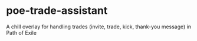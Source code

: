 # poe-trade-assistant
A chill overlay for handling trades (invite, trade, kick, thank-you message) in Path of Exile
